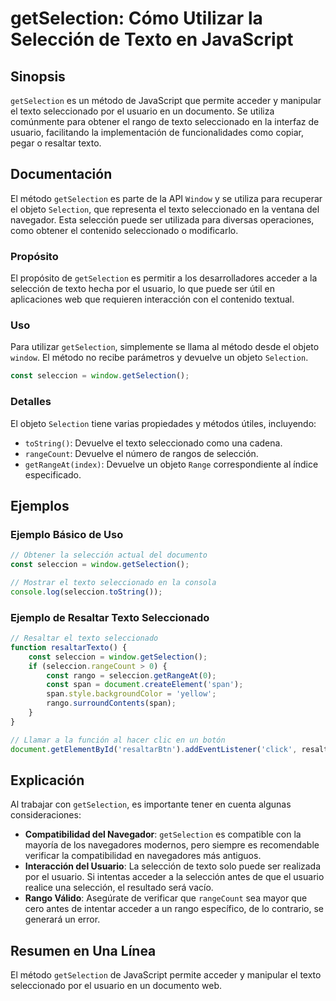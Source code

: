 <!--
Meta Description: # getSelection: Cómo Utilizar la Selección de Texto en JavaScript ## Sinopsis `getSelection` es un método de JavaScript que permite acceder y manipula...
Meta Keywords: texto, getselection, seleccionado, selección, que
-->

# getSelection: Cómo Utilizar la Selección de Texto en JavaScript

## Sinopsis
`getSelection` es un método de JavaScript que permite acceder y manipular el texto seleccionado por el usuario en un documento. Se utiliza comúnmente para obtener el rango de texto seleccionado en la interfaz de usuario, facilitando la implementación de funcionalidades como copiar, pegar o resaltar texto.

## Documentación
El método `getSelection` es parte de la API `Window` y se utiliza para recuperar el objeto `Selection`, que representa el texto seleccionado en la ventana del navegador. Esta selección puede ser utilizada para diversas operaciones, como obtener el contenido seleccionado o modificarlo.

### Propósito
El propósito de `getSelection` es permitir a los desarrolladores acceder a la selección de texto hecha por el usuario, lo que puede ser útil en aplicaciones web que requieren interacción con el contenido textual.

### Uso
Para utilizar `getSelection`, simplemente se llama al método desde el objeto `window`. El método no recibe parámetros y devuelve un objeto `Selection`.

```javascript
const seleccion = window.getSelection();
```

### Detalles
El objeto `Selection` tiene varias propiedades y métodos útiles, incluyendo:
- `toString()`: Devuelve el texto seleccionado como una cadena.
- `rangeCount`: Devuelve el número de rangos de selección.
- `getRangeAt(index)`: Devuelve un objeto `Range` correspondiente al índice especificado.

## Ejemplos

### Ejemplo Básico de Uso
```javascript
// Obtener la selección actual del documento
const seleccion = window.getSelection();

// Mostrar el texto seleccionado en la consola
console.log(seleccion.toString());
```

### Ejemplo de Resaltar Texto Seleccionado
```javascript
// Resaltar el texto seleccionado
function resaltarTexto() {
    const seleccion = window.getSelection();
    if (seleccion.rangeCount > 0) {
        const rango = seleccion.getRangeAt(0);
        const span = document.createElement('span');
        span.style.backgroundColor = 'yellow';
        rango.surroundContents(span);
    }
}

// Llamar a la función al hacer clic en un botón
document.getElementById('resaltarBtn').addEventListener('click', resaltarTexto);
```

## Explicación
Al trabajar con `getSelection`, es importante tener en cuenta algunas consideraciones:

- **Compatibilidad del Navegador**: `getSelection` es compatible con la mayoría de los navegadores modernos, pero siempre es recomendable verificar la compatibilidad en navegadores más antiguos.
- **Interacción del Usuario**: La selección de texto solo puede ser realizada por el usuario. Si intentas acceder a la selección antes de que el usuario realice una selección, el resultado será vacío.
- **Rango Válido**: Asegúrate de verificar que `rangeCount` sea mayor que cero antes de intentar acceder a un rango específico, de lo contrario, se generará un error.

## Resumen en Una Línea
El método `getSelection` de JavaScript permite acceder y manipular el texto seleccionado por el usuario en un documento web.